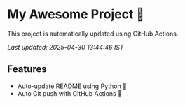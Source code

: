 # My Awesome Project 🚀

This project is automatically updated using GitHub Actions.

_Last updated: 2025-04-30 13:44:46 IST_

## Features
- Auto-update README using Python 🐍
- Auto Git push with GitHub Actions 🤖
